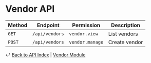 # Vendor API

| Method | Endpoint | Permission | Description |
|--------|----------|------------|-------------|
| `GET` | `/api/vendors` | `vendor.view` | List vendors |
| `POST` | `/api/vendors` | `vendor.manage` | Create vendor |

↩ [Back to API Index](./_index.md) | [Vendor Module](../modules/vendor.md)
